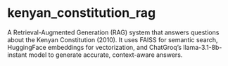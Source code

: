 # kenyan_constitution_rag
A Retrieval-Augmented Generation (RAG) system that answers questions about the Kenyan Constitution (2010). It uses FAISS for semantic search, HuggingFace embeddings for vectorization, and ChatGroq’s llama-3.1-8b-instant model to generate accurate, context-aware answers.
